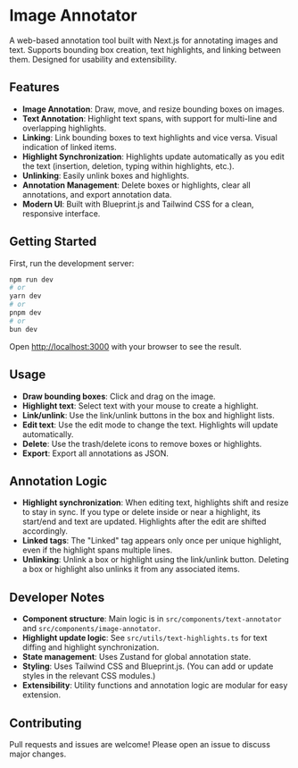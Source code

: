 # Image Annotator

A web-based annotation tool built with Next.js for annotating images and text. Supports bounding box creation, text highlights, and linking between them. Designed for usability and extensibility.

## Features

- **Image Annotation**: Draw, move, and resize bounding boxes on images.
- **Text Annotation**: Highlight text spans, with support for multi-line and overlapping highlights.
- **Linking**: Link bounding boxes to text highlights and vice versa. Visual indication of linked items.
- **Highlight Synchronization**: Highlights update automatically as you edit the text (insertion, deletion, typing within highlights, etc.).
- **Unlinking**: Easily unlink boxes and highlights.
- **Annotation Management**: Delete boxes or highlights, clear all annotations, and export annotation data.
- **Modern UI**: Built with Blueprint.js and Tailwind CSS for a clean, responsive interface.

## Getting Started

First, run the development server:

```bash
npm run dev
# or
yarn dev
# or
pnpm dev
# or
bun dev
```

Open [http://localhost:3000](http://localhost:3000) with your browser to see the result.

## Usage

- **Draw bounding boxes**: Click and drag on the image.
- **Highlight text**: Select text with your mouse to create a highlight.
- **Link/unlink**: Use the link/unlink buttons in the box and highlight lists.
- **Edit text**: Use the edit mode to change the text. Highlights will update automatically.
- **Delete**: Use the trash/delete icons to remove boxes or highlights.
- **Export**: Export all annotations as JSON.

## Annotation Logic

- **Highlight synchronization**: When editing text, highlights shift and resize to stay in sync. If you type or delete inside or near a highlight, its start/end and text are updated. Highlights after the edit are shifted accordingly.
- **Linked tags**: The "Linked" tag appears only once per unique highlight, even if the highlight spans multiple lines.
- **Unlinking**: Unlink a box or highlight using the link/unlink button. Deleting a box or highlight also unlinks it from any associated items.

## Developer Notes

- **Component structure**: Main logic is in `src/components/text-annotator` and `src/components/image-annotator`.
- **Highlight update logic**: See `src/utils/text-highlights.ts` for text diffing and highlight synchronization.
- **State management**: Uses Zustand for global annotation state.
- **Styling**: Uses Tailwind CSS and Blueprint.js. (You can add or update styles in the relevant CSS modules.)
- **Extensibility**: Utility functions and annotation logic are modular for easy extension.

## Contributing

Pull requests and issues are welcome! Please open an issue to discuss major changes.
